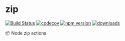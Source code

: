 # zip

[![Build Status](https://travis-ci.com/SudoDotDog/zip.svg?branch=master)](https://travis-ci.com/SudoDotDog/zip)
[![codecov](https://codecov.io/gh/SudoDotDog/zip/branch/master/graph/badge.svg)](https://codecov.io/gh/SudoDotDog/zip)
[![npm version](https://badge.fury.io/js/%40sudoo%2Fzip.svg)](https://www.npmjs.com/package/@sudoo/zip)
[![downloads](https://img.shields.io/npm/dm/@sudoo/zip.svg)](https://www.npmjs.com/package/@sudoo/zip)

:package: Node zip actions
